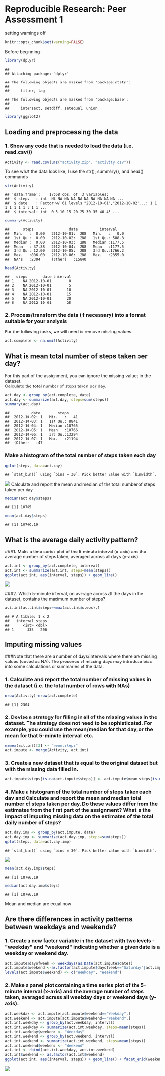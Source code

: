 # Reproducible Research: Peer Assessment 1
setting warnings off  

```r
knitr::opts_chunk$set(warning=FALSE)
```

Before beginning

```r
library(dplyr)
```

```
## 
## Attaching package: 'dplyr'
```

```
## The following objects are masked from 'package:stats':
## 
##     filter, lag
```

```
## The following objects are masked from 'package:base':
## 
##     intersect, setdiff, setequal, union
```

```r
library(ggplot2)
```

## Loading and preprocessing the data
### 1. Show any code that is needed to load the data (i.e. read.csv())

```r
Activity <- read.csv(unz("activity.zip", "activity.csv"))
```
To see what the data look like, I use the str(), summary(), and head() commands:

```r
str(Activity)
```

```
## 'data.frame':	17568 obs. of  3 variables:
##  $ steps   : int  NA NA NA NA NA NA NA NA NA NA ...
##  $ date    : Factor w/ 61 levels "2012-10-01","2012-10-02",..: 1 1 1 1 1 1 1 1 1 1 ...
##  $ interval: int  0 5 10 15 20 25 30 35 40 45 ...
```

```r
summary(Activity)
```

```
##      steps                date          interval     
##  Min.   :  0.00   2012-10-01:  288   Min.   :   0.0  
##  1st Qu.:  0.00   2012-10-02:  288   1st Qu.: 588.8  
##  Median :  0.00   2012-10-03:  288   Median :1177.5  
##  Mean   : 37.38   2012-10-04:  288   Mean   :1177.5  
##  3rd Qu.: 12.00   2012-10-05:  288   3rd Qu.:1766.2  
##  Max.   :806.00   2012-10-06:  288   Max.   :2355.0  
##  NA's   :2304     (Other)   :15840
```

```r
head(Activity)
```

```
##   steps       date interval
## 1    NA 2012-10-01        0
## 2    NA 2012-10-01        5
## 3    NA 2012-10-01       10
## 4    NA 2012-10-01       15
## 5    NA 2012-10-01       20
## 6    NA 2012-10-01       25
```
### 2. Process/transform the data (if necessary) into a format suitable for your analysis  
        
For the following tasks, we will need to remove missing values. 


```r
act.complete <- na.omit(Activity)
```

## What is mean total number of steps taken per day?
For this part of the assignment, you can ignore the missing values in the dataset.  
Calculate the total number of steps taken per day.

```r
act.day <- group_by(act.complete, date)
act.day <- summarize(act.day, steps=sum(steps))
summary(act.day)
```

```
##          date        steps      
##  2012-10-02: 1   Min.   :   41  
##  2012-10-03: 1   1st Qu.: 8841  
##  2012-10-04: 1   Median :10765  
##  2012-10-05: 1   Mean   :10766  
##  2012-10-06: 1   3rd Qu.:13294  
##  2012-10-07: 1   Max.   :21194  
##  (Other)   :47
```
###  Make a histogram of the total number of steps taken each day

```r
qplot(steps, data=act.day) 
```

```
## `stat_bin()` using `bins = 30`. Pick better value with `binwidth`.
```

![](PA1_template_files/figure-html/unnamed-chunk-7-1.png)<!-- -->
Calculate and report the mean and median of the total number of steps taken per day  

```r
median(act.day$steps)
```

```
## [1] 10765
```

```r
mean(act.day$steps)
```

```
## [1] 10766.19
```

## What is the average daily activity pattern?

###1. Make a time series plot  of the 5-minute interval (x-axis) and the average number of steps taken, averaged across all days (y-axis)

```r
act.int <- group_by(act.complete, interval)
act.int <- summarize(act.int, steps=mean(steps))
ggplot(act.int, aes(interval, steps)) + geom_line()
```

![](PA1_template_files/figure-html/unnamed-chunk-9-1.png)<!-- -->

###2. Which 5-minute interval, on average across all the days in the dataset, contains the maximum number of steps?  

```r
act.int[act.int$steps==max(act.int$steps),]
```

```
## # A tibble: 1 x 2
##   interval steps
##      <int> <dbl>
## 1      835   206
```

## Imputing missing values
###Note that there are a number of days/intervals where there are missing values (coded as NA). The presence of missing days may introduce bias into some calculations or summaries of the data.

### 1. Calculate and report the total number of missing values in the dataset (i.e. the total number of rows with NAs)  

```r
nrow(Activity)-nrow(act.complete)
```

```
## [1] 2304
```
### 2. Devise a strategy for filling in all of the missing values in the dataset. The strategy does not need to be sophisticated. For example, you could use the mean/median for that day, or the mean for that 5-minute interval, etc.  

```r
names(act.int)[2] <- "mean.steps"
act.impute <- merge(Activity, act.int)
```
### 3. Create a new dataset that is equal to the original dataset but with the missing data filled in.  

```r
act.impute$steps[is.na(act.impute$steps)] <- act.impute$mean.steps[is.na(act.impute$steps)]
```

### 4. Make a histogram of the total number of steps taken each day and Calculate and report the mean and median total number of steps taken per day. Do these values differ from the estimates from the first part of the assignment? What is the impact of imputing missing data on the estimates of the total daily number of steps?  

```r
act.day.imp <- group_by(act.impute, date)
act.day.imp <- summarize(act.day.imp, steps=sum(steps))
qplot(steps, data=act.day.imp)
```

```
## `stat_bin()` using `bins = 30`. Pick better value with `binwidth`.
```

![](PA1_template_files/figure-html/unnamed-chunk-14-1.png)<!-- -->

```r
mean(act.day.imp$steps)
```

```
## [1] 10766.19
```

```r
median(act.day.imp$steps)
```

```
## [1] 10766.19
```
Mean and median are equal now 

## Are there differences in activity patterns between weekdays and weekends?
### 1. Create a new factor variable in the dataset with two levels - "weekday" and "weekend" indicating whether a given date is a weekday or weekend day.  

```r
act.impute$dayofweek <- weekdays(as.Date(act.impute$date))
act.impute$weekend <-as.factor(act.impute$dayofweek=="Saturday"|act.impute$dayofweek=="Sunday")
levels(act.impute$weekend) <- c("Weekday", "Weekend")
```

### 2. Make a panel plot containing a time series plot of the 5-minute interval (x-axis) and the average number of steps taken, averaged across all weekday days or weekend days (y-axis).   


```r
act.weekday <- act.impute[act.impute$weekend=="Weekday",]
act.weekend <- act.impute[act.impute$weekend=="Weekend",]
act.int.weekday <- group_by(act.weekday, interval)
act.int.weekday <- summarize(act.int.weekday, steps=mean(steps))
act.int.weekday$weekend <- "Weekday"
act.int.weekend <- group_by(act.weekend, interval)
act.int.weekend <- summarize(act.int.weekend, steps=mean(steps))
act.int.weekend$weekend <- "Weekend"
act.int <- rbind(act.int.weekday, act.int.weekend)
act.int$weekend <- as.factor(act.int$weekend)
ggplot(act.int, aes(interval, steps)) + geom_line() + facet_grid(weekend ~ .)
```

![](PA1_template_files/figure-html/unnamed-chunk-16-1.png)<!-- -->
